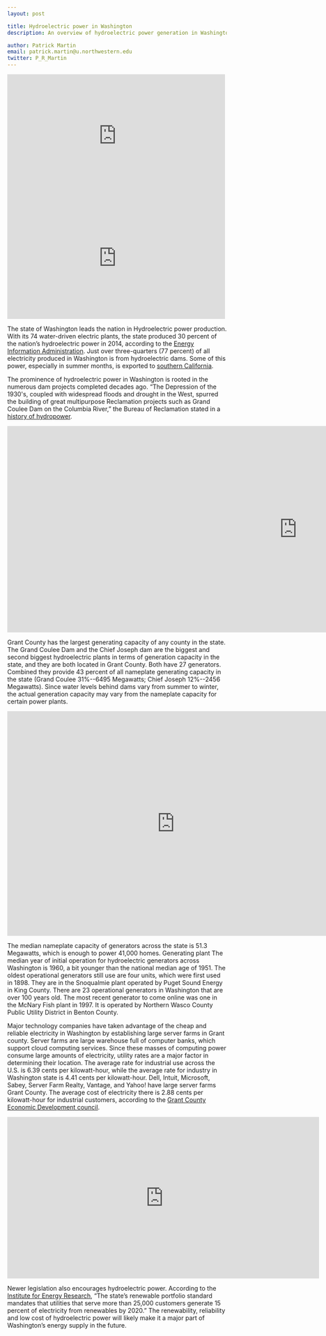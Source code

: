 ```yaml
---
layout: post

title: Hydroelectric power in Washington
description: An overview of hydroelectric power generation in Washington State

author: Patrick Martin
email: patrick.martin@u.northwestern.edu
twitter: P_R_Martin
---
```


<iframe src="https://www.facebook.com/plugins/video.php?href=https%3A%2F%2Fwww.facebook.com%2Fmedill.dc%2Fvideos%2Fvb.100000651467353%2F1263126667052370%2F%3Ftype%3D3%26theater&width=500&show_text=false&height=281&appId" width="500" height="281" style="border:none;overflow:hidden" scrolling="no" frameborder="0" allowTransparency="true"></iframe>


<iframe src="https://www.facebook.com/plugins/video.php?href=https%3A%2F%2Fwww.facebook.com%2Fmedill.dc%2Fvideos%2Fvb.100000651467353%2F1263126667052370%2F%3Ftype%3D3%26theater&width=500&show_text=false&height=281&appId" width="500" height="281" style="border:none;overflow:hidden" scrolling="no" frameborder="0" allowTransparency="true"></iframe>


The state of Washington leads the nation in Hydroelectric power production. With its 74 water-driven electric plants, the state produced 30 percent of the nation’s hydroelectric power in 2014, according to the [Energy Information Administration](http://www.eia.gov/state/print.cfm?sid=WA). Just over three-quarters (77 percent) of all electricity produced in Washington is from hydroelectric dams. Some of this power, especially in summer months, is exported to [southern California](http://www.eia.gov/todayinenergy/detail.cfm?id=16891). 

The prominence of hydroelectric power in Washington is rooted in the numerous dam projects completed decades ago. “The Depression of the 1930's, coupled with widespread floods and drought in the West, spurred the building of great multipurpose Reclamation projects such as Grand Coulee Dam on the Columbia River,” the Bureau of Reclamation stated in a [history of hydropower](http://www.usbr.gov/power/edu/history.html). 

<iframe width="1330" height="474" seamless frameborder="0" scrolling="no" src="https://docs.google.com/spreadsheets/d/15wiWigY51yHcj6vAp93RRNtcO2KAPjL4i-0ow1XFt38/pubchart?oid=1705718418&amp;format=interactive"></iframe>

Grant County has the largest generating capacity of any county in the state. The Grand Coulee Dam and the Chief Joseph dam are the biggest and second biggest hydroelectric plants in terms of generation capacity in the state, and they are both located in Grant County. Both have 27 generators. Combined they provide 43 percent of all nameplate generating capacity in the state (Grand Coulee 31%--6495 Megawatts; Chief Joseph 12%--2456 Megawatts). Since water levels behind dams vary from summer to winter, the actual generation capacity may vary from the nameplate capacity for certain power plants. 

<iframe width="768" height="516" seamless frameborder="0" scrolling="no" src="https://docs.google.com/spreadsheets/d/15wiWigY51yHcj6vAp93RRNtcO2KAPjL4i-0ow1XFt38/pubchart?oid=1186579027&amp;format=interactive"></iframe>

The median nameplate capacity of generators across the state is 51.3 Megawatts, which is enough to power 41,000 homes. Generating plant  The median year of initial operation for hydroelectric generators across Washington is 1960, a bit younger than the national median age of 1951. The oldest operational generators still use are four units, which were first used in 1898. They are in the Snoqualmie plant operated by Puget Sound Energy in King County. There are 23 operational generators in Washington that are over 100 years old. The most recent generator to come online was one in the McNary Fish plant in 1997. It is operated by Northern Wasco County Public Utility District in Benton County. 

Major technology companies have taken advantage of the cheap and reliable electricity in Washington by establishing large server farms in Grant county. Server farms are large warehouse full of computer banks, which support cloud computing services. Since these masses of computing power consume large amounts of electricity, utility rates are a major factor in determining their location. The average rate for industrial use across the U.S. is 6.39 cents per kilowatt-hour, while the average rate for industry in Washington state is 4.41 cents per kilowatt-hour.  Dell, Intuit, Microsoft, Sabey, Server Farm Realty, Vantage, and Yahoo! have large server farms Grant County. The average cost of electricity there is 2.88 cents per kilowatt-hour for industrial customers, according to the [Grant County Economic Development council](http://www.grantedc.com/grant-county-key-industries/data-centers).

<iframe width="716" height="371" seamless frameborder="0" scrolling="no" src="https://docs.google.com/spreadsheets/d/15wiWigY51yHcj6vAp93RRNtcO2KAPjL4i-0ow1XFt38/pubchart?oid=98636544&amp;format=interactive"></iframe>

Newer legislation also encourages hydroelectric power. According to the [Institute for Energy Research](http://instituteforenergyresearch.org/media/state-regs/pdf/Washington.pdf), “The state’s renewable portfolio standard mandates that utilities that serve more than 25,000 customers generate 15 percent of electricity from renewables by 2020.” The renewability, reliability and low cost of hydroelectric power will likely make it a major part of Washington’s energy supply in the future. 


